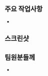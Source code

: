 <!-- 이 PR에서 구현한 작업들을 나열 -->

## 주요 작업사항

-

<!-- (선택) 작업사항을 파악하기 쉽게 스크린샷 첨부 -->

## 스크린샷

<!-- (선택) 리뷰요청사항 및 기타 하고싶은말 -->

## 팀원분들께

-
